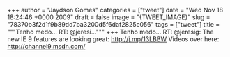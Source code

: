 
+++
author = "Jaydson Gomes"
categories = ["tweet"]
date = "Wed Nov 18 18:24:46 +0000 2009"
draft = false
image = "{TWEET_IMAGE}"
slug = "78370b3f2d1f9b89dd7ba3200d5f6daf2825c056"
tags = ["tweet"]
title = """Tenho medo... RT: @jeresi..."""
+++
Tenho medo... RT: @jeresig: The new IE 9 features are looking great: http://j.mp/13LBBW Videos over here: http://channel9.msdn.com/
